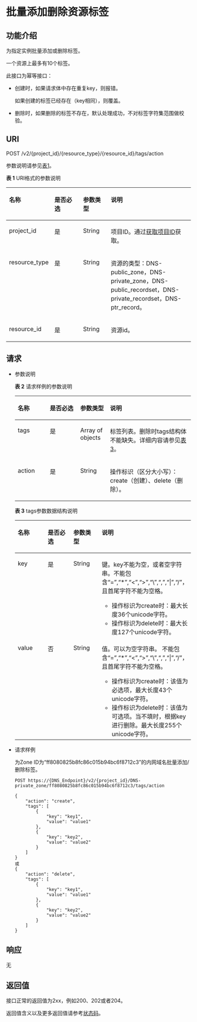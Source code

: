 # 批量添加删除资源标签<a name="dns_api_67003"></a>

## 功能介绍<a name="section2763065016101"></a>

为指定实例批量添加或删除标签。

一个资源上最多有10个标签。

此接口为幂等接口：

-   创建时，如果请求体中存在重复key，则报错。

    如果创建的标签已经存在（key相同），则覆盖。

-   删除时，如果删除的标签不存在，默认处理成功，不对标签字符集范围做校验。

## URI<a name="section53701671161015"></a>

POST /v2/\{project\_id\}/\{resource\_type\}/\{resource\_id\}/tags/action

参数说明请参见[表1](#table6099729418149)。

**表 1**  URI格式的参数说明

<a name="table6099729418149"></a>
<table><thead align="left"><tr id="rfcbc44a8a46b42f7a3399447cc33e6bc"><th class="cellrowborder" valign="top" width="19.15%" id="mcps1.2.5.1.1"><p id="a7a4aca13a83145a7b874bba426d18c4c"><a name="a7a4aca13a83145a7b874bba426d18c4c"></a><a name="a7a4aca13a83145a7b874bba426d18c4c"></a>名称</p>
</th>
<th class="cellrowborder" valign="top" width="17.52%" id="mcps1.2.5.1.2"><p id="a8c3f3314bb0c42509b058a1de0687bf7"><a name="a8c3f3314bb0c42509b058a1de0687bf7"></a><a name="a8c3f3314bb0c42509b058a1de0687bf7"></a>是否必选</p>
</th>
<th class="cellrowborder" valign="top" width="15.690000000000001%" id="mcps1.2.5.1.3"><p id="a274153726c4f4e068d17da9d20adb07a"><a name="a274153726c4f4e068d17da9d20adb07a"></a><a name="a274153726c4f4e068d17da9d20adb07a"></a>参数类型</p>
</th>
<th class="cellrowborder" valign="top" width="47.64%" id="mcps1.2.5.1.4"><p id="zh-cn_topic_0123440237_p517246718149"><a name="zh-cn_topic_0123440237_p517246718149"></a><a name="zh-cn_topic_0123440237_p517246718149"></a>说明</p>
</th>
</tr>
</thead>
<tbody><tr id="r4012eb0589df431685512c63766dd227"><td class="cellrowborder" valign="top" width="19.15%" headers="mcps1.2.5.1.1 "><p id="a1aec9468ac3740a592e230ea8946b4a0"><a name="a1aec9468ac3740a592e230ea8946b4a0"></a><a name="a1aec9468ac3740a592e230ea8946b4a0"></a>project_id</p>
</td>
<td class="cellrowborder" valign="top" width="17.52%" headers="mcps1.2.5.1.2 "><p id="ac76f20b1516e4b15a400cc05c5c7ce34"><a name="ac76f20b1516e4b15a400cc05c5c7ce34"></a><a name="ac76f20b1516e4b15a400cc05c5c7ce34"></a>是</p>
</td>
<td class="cellrowborder" valign="top" width="15.690000000000001%" headers="mcps1.2.5.1.3 "><p id="a2d2fc344bf1b429dae66d8e374fa2ed0"><a name="a2d2fc344bf1b429dae66d8e374fa2ed0"></a><a name="a2d2fc344bf1b429dae66d8e374fa2ed0"></a>String</p>
</td>
<td class="cellrowborder" valign="top" width="47.64%" headers="mcps1.2.5.1.4 "><p id="a89702749d7e341b79567331aeb131cb1"><a name="a89702749d7e341b79567331aeb131cb1"></a><a name="a89702749d7e341b79567331aeb131cb1"></a>项目ID。通过<a href="获取项目ID.md">获取项目ID</a>获取。</p>
</td>
</tr>
<tr id="r12097de3a65e4af7996e768bb2f012f7"><td class="cellrowborder" valign="top" width="19.15%" headers="mcps1.2.5.1.1 "><p id="a83d50bdf8f0147428c4bd7d748d16f3e"><a name="a83d50bdf8f0147428c4bd7d748d16f3e"></a><a name="a83d50bdf8f0147428c4bd7d748d16f3e"></a>resource_type</p>
</td>
<td class="cellrowborder" valign="top" width="17.52%" headers="mcps1.2.5.1.2 "><p id="ad4ecbc7d4a34452f86a5163504ee39ea"><a name="ad4ecbc7d4a34452f86a5163504ee39ea"></a><a name="ad4ecbc7d4a34452f86a5163504ee39ea"></a>是</p>
</td>
<td class="cellrowborder" valign="top" width="15.690000000000001%" headers="mcps1.2.5.1.3 "><p id="a8c89d349f80447ff996ebe69a283837a"><a name="a8c89d349f80447ff996ebe69a283837a"></a><a name="a8c89d349f80447ff996ebe69a283837a"></a>String</p>
</td>
<td class="cellrowborder" valign="top" width="47.64%" headers="mcps1.2.5.1.4 "><p id="a05dbc56f4b6342738fbed75fdb3776e1"><a name="a05dbc56f4b6342738fbed75fdb3776e1"></a><a name="a05dbc56f4b6342738fbed75fdb3776e1"></a>资源的类型：DNS-public_zone，DNS-private_zone，DNS-public_recordset，DNS-private_recordset，DNS-ptr_record。</p>
</td>
</tr>
<tr id="r959a126496424428b274abddaf342841"><td class="cellrowborder" valign="top" width="19.15%" headers="mcps1.2.5.1.1 "><p id="zh-cn_topic_0123440237_p408654311220"><a name="zh-cn_topic_0123440237_p408654311220"></a><a name="zh-cn_topic_0123440237_p408654311220"></a>resource_id</p>
</td>
<td class="cellrowborder" valign="top" width="17.52%" headers="mcps1.2.5.1.2 "><p id="a8eaeadb4d70e418281a8f66c9e7f5039"><a name="a8eaeadb4d70e418281a8f66c9e7f5039"></a><a name="a8eaeadb4d70e418281a8f66c9e7f5039"></a>是</p>
</td>
<td class="cellrowborder" valign="top" width="15.690000000000001%" headers="mcps1.2.5.1.3 "><p id="a9656fece8a6142d2889a5fd15e6e354a"><a name="a9656fece8a6142d2889a5fd15e6e354a"></a><a name="a9656fece8a6142d2889a5fd15e6e354a"></a>String</p>
</td>
<td class="cellrowborder" valign="top" width="47.64%" headers="mcps1.2.5.1.4 "><p id="a74c281cde6aa47fbad1fdc186589692d"><a name="a74c281cde6aa47fbad1fdc186589692d"></a><a name="a74c281cde6aa47fbad1fdc186589692d"></a>资源id。</p>
</td>
</tr>
</tbody>
</table>

## 请求<a name="section44958995161021"></a>

-   参数说明

    **表 2**  请求样例的参数说明

    <a name="ta8e34d2abfab47aa998529cacfcb2828"></a>
    <table><thead align="left"><tr id="rcd93df91505146de937d43e19d340f2f"><th class="cellrowborder" valign="top" width="18.21%" id="mcps1.2.5.1.1"><p id="zh-cn_topic_0094510675_p3415211830"><a name="zh-cn_topic_0094510675_p3415211830"></a><a name="zh-cn_topic_0094510675_p3415211830"></a>名称</p>
    </th>
    <th class="cellrowborder" valign="top" width="17.31%" id="mcps1.2.5.1.2"><p id="zh-cn_topic_0094510675_p276632601830"><a name="zh-cn_topic_0094510675_p276632601830"></a><a name="zh-cn_topic_0094510675_p276632601830"></a>是否必选</p>
    </th>
    <th class="cellrowborder" valign="top" width="16.919999999999998%" id="mcps1.2.5.1.3"><p id="zh-cn_topic_0094510675_p261316001830"><a name="zh-cn_topic_0094510675_p261316001830"></a><a name="zh-cn_topic_0094510675_p261316001830"></a>参数类型</p>
    </th>
    <th class="cellrowborder" valign="top" width="47.56%" id="mcps1.2.5.1.4"><p id="zh-cn_topic_0094510675_p362848191830"><a name="zh-cn_topic_0094510675_p362848191830"></a><a name="zh-cn_topic_0094510675_p362848191830"></a>说明</p>
    </th>
    </tr>
    </thead>
    <tbody><tr id="r1dae0bc4b85446b8a56f30ada7a63fe8"><td class="cellrowborder" valign="top" width="18.21%" headers="mcps1.2.5.1.1 "><p id="a79af0cb72c174d3ca1f428eecec90c40"><a name="a79af0cb72c174d3ca1f428eecec90c40"></a><a name="a79af0cb72c174d3ca1f428eecec90c40"></a>tags</p>
    </td>
    <td class="cellrowborder" valign="top" width="17.31%" headers="mcps1.2.5.1.2 "><p id="zh-cn_topic_0094510675_p458022581830"><a name="zh-cn_topic_0094510675_p458022581830"></a><a name="zh-cn_topic_0094510675_p458022581830"></a>是</p>
    </td>
    <td class="cellrowborder" valign="top" width="16.919999999999998%" headers="mcps1.2.5.1.3 "><p id="p10319350151213"><a name="p10319350151213"></a><a name="p10319350151213"></a>Array of objects</p>
    </td>
    <td class="cellrowborder" valign="top" width="47.56%" headers="mcps1.2.5.1.4 "><p id="ae2ca2f7ad13b4f58bb7996f0a46dd61b"><a name="ae2ca2f7ad13b4f58bb7996f0a46dd61b"></a><a name="ae2ca2f7ad13b4f58bb7996f0a46dd61b"></a>标签列表。删除时tags结构体不能缺失。详细内容请参见<a href="#t4b1b8c5089e8440eb9e241650e1b469f">表3</a>。</p>
    </td>
    </tr>
    <tr id="r83eaea44319f4fb2a961371d118330ea"><td class="cellrowborder" valign="top" width="18.21%" headers="mcps1.2.5.1.1 "><p id="a10c775ff12944ab5b2d46801393db0b0"><a name="a10c775ff12944ab5b2d46801393db0b0"></a><a name="a10c775ff12944ab5b2d46801393db0b0"></a>action</p>
    </td>
    <td class="cellrowborder" valign="top" width="17.31%" headers="mcps1.2.5.1.2 "><p id="zh-cn_topic_0094510675_p349520711830"><a name="zh-cn_topic_0094510675_p349520711830"></a><a name="zh-cn_topic_0094510675_p349520711830"></a>是</p>
    </td>
    <td class="cellrowborder" valign="top" width="16.919999999999998%" headers="mcps1.2.5.1.3 "><p id="zh-cn_topic_0094510675_p125455181830"><a name="zh-cn_topic_0094510675_p125455181830"></a><a name="zh-cn_topic_0094510675_p125455181830"></a>String</p>
    </td>
    <td class="cellrowborder" valign="top" width="47.56%" headers="mcps1.2.5.1.4 "><p id="aaf692f79fda9478ca778f9b1a4a4495f"><a name="aaf692f79fda9478ca778f9b1a4a4495f"></a><a name="aaf692f79fda9478ca778f9b1a4a4495f"></a>操作标识（区分大小写）：create（创建）、delete（删除）。</p>
    </td>
    </tr>
    </tbody>
    </table>

    **表 3**  tags参数数据结构说明

    <a name="t4b1b8c5089e8440eb9e241650e1b469f"></a>
    <table><thead align="left"><tr id="r86189205e3ee41529729d61f18ec04d1"><th class="cellrowborder" valign="top" width="18.509999999999998%" id="mcps1.2.5.1.1"><p id="a45f786a4d2ca490587c55a81a7af4ad7"><a name="a45f786a4d2ca490587c55a81a7af4ad7"></a><a name="a45f786a4d2ca490587c55a81a7af4ad7"></a>名称</p>
    </th>
    <th class="cellrowborder" valign="top" width="16.91%" id="mcps1.2.5.1.2"><p id="ab5aaec07a65a48ddad37de74a8cd214c"><a name="ab5aaec07a65a48ddad37de74a8cd214c"></a><a name="ab5aaec07a65a48ddad37de74a8cd214c"></a>是否必选</p>
    </th>
    <th class="cellrowborder" valign="top" width="17.11%" id="mcps1.2.5.1.3"><p id="a3c87a997c67f4f78a6279bfa660fa467"><a name="a3c87a997c67f4f78a6279bfa660fa467"></a><a name="a3c87a997c67f4f78a6279bfa660fa467"></a>参数类型</p>
    </th>
    <th class="cellrowborder" valign="top" width="47.47%" id="mcps1.2.5.1.4"><p id="ae574633cb32142cb8a86070dabb6e9b9"><a name="ae574633cb32142cb8a86070dabb6e9b9"></a><a name="ae574633cb32142cb8a86070dabb6e9b9"></a>说明</p>
    </th>
    </tr>
    </thead>
    <tbody><tr id="r78fd46051cda489982fda24f1fdf4c1c"><td class="cellrowborder" valign="top" width="18.509999999999998%" headers="mcps1.2.5.1.1 "><p id="a528be4079abd420192e1494e05b1398d"><a name="a528be4079abd420192e1494e05b1398d"></a><a name="a528be4079abd420192e1494e05b1398d"></a>key</p>
    </td>
    <td class="cellrowborder" valign="top" width="16.91%" headers="mcps1.2.5.1.2 "><p id="afa35bdbbfed2435a805a1d905e68766a"><a name="afa35bdbbfed2435a805a1d905e68766a"></a><a name="afa35bdbbfed2435a805a1d905e68766a"></a>是</p>
    </td>
    <td class="cellrowborder" valign="top" width="17.11%" headers="mcps1.2.5.1.3 "><p id="a1487b792e22f4d6caa93834823baa0e3"><a name="a1487b792e22f4d6caa93834823baa0e3"></a><a name="a1487b792e22f4d6caa93834823baa0e3"></a>String</p>
    </td>
    <td class="cellrowborder" valign="top" width="47.47%" headers="mcps1.2.5.1.4 "><p id="a8852a19467354911a9c3caa73ba8de6c"><a name="a8852a19467354911a9c3caa73ba8de6c"></a><a name="a8852a19467354911a9c3caa73ba8de6c"></a>键。key不能为空，或者空字符串。不能包含“=”,“*”,“&lt;”,“&gt;”,“\”,“,”,“|”,“/”，且首尾字符不能为空格。</p>
    <a name="ul193417329536"></a><a name="ul193417329536"></a><ul id="ul193417329536"><li>操作标识为create时：最大长度36个unicode字符。</li><li>操作标识为delete时：最大长度127个unicode字符。</li></ul>
    </td>
    </tr>
    <tr id="reaee45c981d34f85b4810a8fb8325ec6"><td class="cellrowborder" valign="top" width="18.509999999999998%" headers="mcps1.2.5.1.1 "><p id="ae13982a9b00045288249e98ebf57b395"><a name="ae13982a9b00045288249e98ebf57b395"></a><a name="ae13982a9b00045288249e98ebf57b395"></a>value</p>
    </td>
    <td class="cellrowborder" valign="top" width="16.91%" headers="mcps1.2.5.1.2 "><p id="a99da8193a7584036baec00bb32a65183"><a name="a99da8193a7584036baec00bb32a65183"></a><a name="a99da8193a7584036baec00bb32a65183"></a>否</p>
    </td>
    <td class="cellrowborder" valign="top" width="17.11%" headers="mcps1.2.5.1.3 "><p id="a3d072237ebc14c6ca7b298459384d363"><a name="a3d072237ebc14c6ca7b298459384d363"></a><a name="a3d072237ebc14c6ca7b298459384d363"></a>String</p>
    </td>
    <td class="cellrowborder" valign="top" width="47.47%" headers="mcps1.2.5.1.4 "><p id="a04d36d2edce34ff4adfc295a932b5db4"><a name="a04d36d2edce34ff4adfc295a932b5db4"></a><a name="a04d36d2edce34ff4adfc295a932b5db4"></a>值。可以为空字符串。 不能包含“=”,“*”,“&lt;”,“&gt;”,“\”,“,”,“|”,“/”，且首尾字符不能为空格。</p>
    <a name="ul1596036185310"></a><a name="ul1596036185310"></a><ul id="ul1596036185310"><li>操作标识为create时：该值为必选项，最大长度43个unicode字符。</li><li>操作标识为delete时：该值为可选项。当不填时，根据key进行删除。最大长度255个unicode字符。</li></ul>
    </td>
    </tr>
    </tbody>
    </table>

-   请求样例

    为Zone ID为“ff8080825b8fc86c015b94bc6f8712c3”的内网域名批量添加/删除标签。

    ```
    POST https://{DNS_Endpoint}/v2/{project_id}/DNS-private_zone/ff8080825b8fc86c015b94bc6f8712c3/tags/action
    ```

    ```
    {
        "action": "create",
        "tags": [
            {
                "key": "key1",
                "value": "value1"
            },
            {
                "key": "key2",
                "value": "value2"
            }
        ]
    }
    或
    {
        "action": "delete",
        "tags": [
            {
                "key": "key1",
                "value": "value1"
            },
            {
                "key": "key2",
                "value": "value2"
            }
        ]
    }
    ```


## 响应<a name="section40090803161031"></a>

无

## 返回值<a name="section9249181042119"></a>

接口正常的返回值为2xx，例如200、202或者204。

返回值含义以及更多返回值请参考[状态码](状态码.md)。

